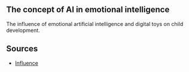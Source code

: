 ## The concept of AI in emotional intelligence

The influence of emotional artificial intelligence and digital toys on child development.

## Sources

* [Influence](https://www.humanium.org/en/the-influence-of-emotional-artificial-intelligence-and-digital-toys-on-child-development/)